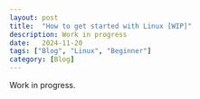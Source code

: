 ```yaml
---
layout: post
title:  "How to get started with Linux [WIP]"
description: Work in progress
date:   2024-11-20
tags: ["Blog", "Linux", "Beginner"]
category: [Blog]
---
```


Work in progress.
